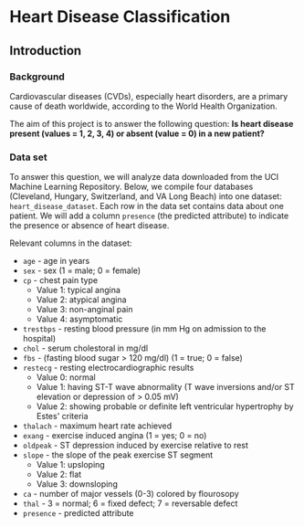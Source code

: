 # Heart Disease Classification

## Introduction

### Background
Cardiovascular diseases (CVDs), especially heart disorders, are a primary cause of death worldwide, according to the World Health Organization. 

The aim of this project is to answer the following question: **Is heart disease present (values = 1, 2, 3, 4) or absent (value = 0) in a new patient?**

### Data set
To answer this question, we will analyze data downloaded from the UCI Machine Learning Repository. Below, we compile four databases (Cleveland, Hungary, Switzerland, and VA Long Beach) into one dataset: `heart_disease_dataset`. Each row in the data set contains data about one patient. We will add a column `presence` (the predicted attribute) to indicate the presence or absence of heart disease. 

Relevant columns in the dataset:

- `age` - age in years
- `sex` - sex (1 = male; 0 = female)
- `cp` - chest pain type
    - Value 1: typical angina
    - Value 2: atypical angina
    - Value 3: non-anginal pain
    - Value 4: asymptomatic
- `trestbps` - resting blood pressure (in mm Hg on admission to the hospital)
- `chol` - serum cholestoral in mg/dl
- `fbs` - (fasting blood sugar > 120 mg/dl) (1 = true; 0 = false)
- `restecg` - resting electrocardiographic results
    - Value 0: normal
    - Value 1: having ST-T wave abnormality (T wave inversions and/or ST elevation or depression of > 0.05 mV)
    - Value 2: showing probable or definite left ventricular hypertrophy by Estes' criteria
- `thalach` - maximum heart rate achieved
- `exang` - exercise induced angina (1 = yes; 0 = no)
- `oldpeak` - ST depression induced by exercise relative to rest
- `slope` - the slope of the peak exercise ST segment
    - Value 1: upsloping
    - Value 2: flat
    - Value 3: downsloping
- `ca` - number of major vessels (0-3) colored by flourosopy
- `thal` - 3 = normal; 6 = fixed defect; 7 = reversable defect
- `presence` - predicted attribute 

